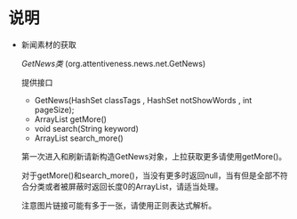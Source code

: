 # 说明

+ 新闻素材的获取

  *GetNews类* (org.attentiveness.news.net.GetNews)

  提供接口

  + GetNews(HashSet<String> classTags , HashSet<String> notShowWords , int pageSize);
  + ArrayList<HashMap> getMore()
  + void search(String keyword)
  + ArrayList<HashMap> search_more()

  第一次进入和刷新请新构造GetNews对象，上拉获取更多请使用getMore()。

  对于getMore()和search_more()，当没有更多时返回null，当有但是全部不符合分类或者被屏蔽时返回长度0的ArrayList，请适当处理。

  注意图片链接可能有多于一张，请使用正则表达式解析。